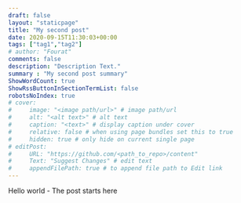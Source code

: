 ```yaml
---
draft: false
layout: "staticpage"
title: "My second post"
date: 2020-09-15T11:30:03+00:00
tags: ["tag1","tag2"]
# author: "Fourat"
comments: false
description: "Description Text."
summary : "My second post summary"
ShowWordCount: true
ShowRssButtonInSectionTermList: false
robotsNoIndex: true
# cover:
#     image: "<image path/url>" # image path/url
#     alt: "<alt text>" # alt text
#     caption: "<text>" # display caption under cover
#     relative: false # when using page bundles set this to true
#     hidden: true # only hide on current single page
# editPost:
#     URL: "https://github.com/<path_to_repo>/content"
#     Text: "Suggest Changes" # edit text
#     appendFilePath: true # to append file path to Edit link
---
```


Hello world - The post starts here